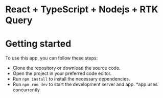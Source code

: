# React + TypeScript + Nodejs + RTK Query

# Getting started

To use this app, you can follow these steps:

- Clone the repository or download the source code.
- Open the project in your preferred code editor.
- Run `npm install` to install the necessary dependencies.
- Run `npm run dev` to start the development server and app.
*app uses concurrently

